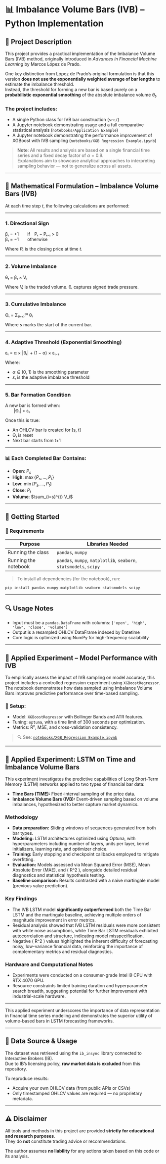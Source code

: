 # 📊 Imbalance Volume Bars (IVB) – Python Implementation

## 📘 Project Description

This project provides a practical implementation of the Imbalance Volume Bars (IVB) method, originally introduced in *Advances in Financial Machine Learning* by Marcos López de Prado.

One key distinction from López de Prado’s original formulation is that this version **does not use the exponentially weighted average of bar lengths** to estimate the imbalance threshold.  
Instead, the threshold for forming a new bar is based purely on a **probabilistic exponential smoothing** of the absolute imbalance volume $\theta_t$.

### The project includes:

- A single Python class for IVB bar construction (`src/`)
- A Jupyter notebook demonstrating usage and a full comparative statistical analysis (`notebooks/Application Example`)
- A Jupyter notebook demonstrating the performance improvement of XGBoost with IVB sampling (`notebooks/XGB Regression Example.ipynb`)


> **Note**: All results and analysis are based on a single financial time series and a fixed decay factor of $\alpha = 0.9$.  
> Explanations aim to showcase analytical approaches to interpreting sampling behavior — not to generalize across all assets.

---

## 📐 Mathematical Formulation – Imbalance Volume Bars (IVB)

At each time step *t*, the following calculations are performed:

---

### 1. Directional Sign

βₜ = +1  if Pₜ − Pₜ₋₁ > 0  
βₜ = −1  otherwise

Where *Pₜ* is the closing price at time *t*.

---

### 2. Volume Imbalance

θₜ = βₜ × Vₜ

Where *Vₜ* is the traded volume. θₜ captures signed trade pressure.

---

### 3. Cumulative Imbalance

Θₜ = Σ₍ᵢ₌ₛ₎⁽ᵗ⁾ θᵢ

Where *s* marks the start of the current bar.

---

### 4. Adaptive Threshold (Exponential Smoothing)

εₜ = α × |θₜ| + (1 − α) × εₜ₋₁

Where:  
- *α* ∈ (0, 1) is the smoothing parameter  
- *εₜ* is the adaptive imbalance threshold

---

### 5. Bar Formation Condition

A new bar is formed when:  
  |Θₜ| > εₜ

Once this is true:  
- An OHLCV bar is created for [s, t]  
- Θₜ is reset  
- Next bar starts from t+1


---

### 📊 Each Completed Bar Contains:
- **Open**: $P_s$
- **High**: $\max \{P_s, ..., P_t\}$
- **Low**: $\min \{P_s, ..., P_t\}$
- **Close**: $P_t$
- **Volume**: $\sum_{i=s}^{t} V_i$

---

## 🚀 Getting Started

### 🔧 Requirements

| Purpose            | Libraries Needed                                      |
|--------------------|--------------------------------------------------------|
| Running the class  | `pandas`, `numpy`                                     |
| Running the notebook | `pandas`, `numpy`, `matplotlib`, `seaborn`, `statsmodels`, `scipy` |

> To install all dependencies (for the notebook), run:
```bash
pip install pandas numpy matplotlib seaborn statsmodels scipy
```

---

## 🔍 Usage Notes

- Input must be a `pandas.DataFrame` with columns: `['open', 'high', 'low', 'close', 'volume']`
- Output is a resampled OHLCV DataFrame indexed by Datetime
- Core logic is optimized using NumPy for high-frequency scalability

---

## 🔬 Applied Experiment – Model Performance with IVB

To empirically assess the impact of IVB sampling on model accuracy, this project includes a controlled regression experiment using `XGBoostRegressor`.  
The notebook demonstrates how data sampled using Imbalance Volume Bars improves predictive performance over time-based sampling.

### 🧪 Setup:
- Model: `XGBoostRegressor` with Bollinger Bands and ATR features.
- Tuning: `optuna`, with a time limit of 300 seconds per optimization.
- Metrics: R², MSE, and cross-validation consistency.

> 🔍 See: [`notebooks/XGB_Regression Example.ipynb`](03_XGB_Regression_Example.ipynb)

---

## 🔬 Applied Experiment: LSTM on Time and Imbalance Volume Bars

This experiment investigates the predictive capabilities of Long Short-Term Memory (LSTM) networks applied to two types of financial bar data:

- **Time Bars (TIME):** Fixed-interval sampling of the price data.
- **Imbalance Volume Bars (IVB):** Event-driven sampling based on volume imbalances, hypothesized to better capture market dynamics.

### Methodology

- **Data preparation:** Sliding windows of sequences generated from both bar types.
- **Modeling:** LSTM architectures optimized using Optuna, with hyperparameters including number of layers, units per layer, kernel initializers, learning rate, and optimizer choice.
- **Training:** Early stopping and checkpoint callbacks employed to mitigate overfitting.
- **Evaluation:** Models assessed via Mean Squared Error (MSE), Mean Absolute Error (MAE), and \( R^2 \), alongside detailed residual diagnostics and statistical hypothesis testing.
- **Baseline comparison:** Results contrasted with a naive martingale model (previous value prediction).

### Key Findings

- The IVB LSTM model **significantly outperformed** both the Time Bar LSTM and the martingale baseline, achieving multiple orders of magnitude improvement in error metrics.
- Residual analysis showed that IVB LSTM residuals were more consistent with white noise assumptions, while Time Bar LSTM residuals exhibited autocorrelation and structure, indicating model misspecification.
- Negative \( R^2 \) values highlighted the inherent difficulty of forecasting noisy, low-variance financial data, reinforcing the importance of complementary metrics and residual diagnostics.

### Hardware and Computational Notes

- Experiments were conducted on a consumer-grade Intel i9 CPU with RTX 4070 GPU.
- Resource constraints limited training duration and hyperparameter search breadth, suggesting potential for further improvement with industrial-scale hardware.

---

This applied experiment underscores the importance of data representation in financial time series modeling and demonstrates the superior utility of volume-based bars in LSTM forecasting frameworks.

---

## 📡 Data Source & Usage

The dataset was retrieved using the `ib_insync` library connected to Interactive Brokers (IB).  
Due to IB’s licensing policy, **raw market data is excluded** from this repository.

To reproduce results:
- Acquire your own OHLCV data (from public APIs or CSVs)
- Only timestamped OHLCV values are required — no proprietary metadata.

---

## ⚠️ Disclaimer

All tools and methods in this project are provided **strictly for educational and research purposes**.  
They do **not** constitute trading advice or recommendations.

The author assumes **no liability** for any actions taken based on this code or its analysis.
